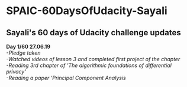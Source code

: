 # SPAIC-60DaysOfUdacity-Sayali
## Sayali's 60 days of Udacity challenge updates
**Day 1/60 27.06.19**</br>
*-Pledge taken*</br>
*-Watched videos of lesson 3 and completed first project of the chapter*</br>
*-Reading 3rd chapter of 'The algorithmic foundations of differential privacy'*</br>
*-Reading a paper 'Principal Component Analysis*</br>
